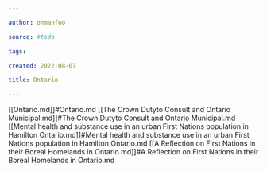 ```yaml
---

author: ohmanfoo

source: #todo

tags: 

created: 2022-08-07

title: Ontario

---
```

[[Ontario.md]]#Ontario.md
[[The Crown Dutyto Consult and Ontario Municipal.md]]#The Crown Dutyto Consult and Ontario Municipal.md
[[Mental health and substance use in an urban First Nations population in Hamilton Ontario.md]]#Mental health and substance use in an urban First Nations population in Hamilton Ontario.md
[[A Reflection on First Nations in their Boreal Homelands in Ontario.md]]#A Reflection on First Nations in their Boreal Homelands in Ontario.md